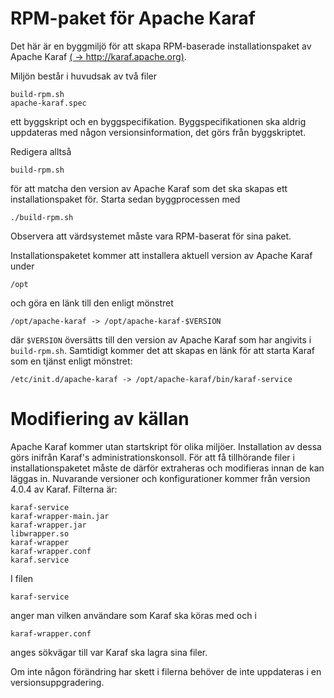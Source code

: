 RPM-paket för Apache Karaf
==========================
Det här är en byggmiljö för att skapa RPM-baserade installationspaket av Apache Karaf [( -> http://karaf.apache.org)](http://karaf.apache.org).

Miljön består i huvudsak av två filer

    build-rpm.sh
    apache-karaf.spec

ett byggskript och en byggspecifikation. Byggspecifikationen ska aldrig uppdateras med någon versionsinformation, det görs från byggskriptet.

Redigera alltså

	build-rpm.sh
	
för att matcha den version av Apache Karaf som det ska skapas ett installationspaket för. Starta sedan byggprocessen med

	./build-rpm.sh

Observera att värdsystemet måste vara RPM-baserat för sina paket.

Installationspaketet kommer att installera aktuell version av Apache Karaf under 
	
	/opt
	
och göra en länk till den enligt mönstret

	/opt/apache-karaf -> /opt/apache-karaf-$VERSION
	
där `$VERSION` översätts till den version av Apache Karaf som har angivits i `build-rpm.sh`. Samtidigt kommer det att skapas en länk för att starta Karaf som en tjänst enligt mönstret:

	/etc/init.d/apache-karaf -> /opt/apache-karaf/bin/karaf-service

Modifiering av källan
=====================
Apache Karaf kommer utan startskript för olika miljöer. Installation av dessa görs inifrån Karaf's administrationskonsoll. För att få tillhörande filer i installationspaketet måste de därför extraheras och modifieras innan de kan läggas in. Nuvarande versioner och konfigurationer kommer från version 4.0.4 av Karaf. Filterna är:

	karaf-service		
	karaf-wrapper-main.jar	
	karaf-wrapper.jar	
	libwrapper.so
	karaf-wrapper		
	karaf-wrapper.conf	
	karaf.service
	
I filen
 
	karaf-service 

anger man vilken användare som Karaf ska köras med och i 

	karaf-wrapper.conf
	
anges sökvägar till var Karaf ska lagra sina filer. 

Om inte någon förändring har skett i filerna behöver de inte uppdateras i en versionsuppgradering.